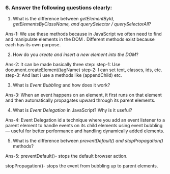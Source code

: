 
### 6. Answer the following questions clearly:


1. What is the difference between *getElementById, getElementsByClassName, and querySelector / querySelectorAll*?

Ans-1: We use these methods because in JavaScript we often need to find and manipulate elements in the DOM . Different methods exist because each has its own purpose.

2. How do you *create and insert a new element into the DOM*?

Ans-2: It can be made basically three step:
       step-1: Use document.createElement(tagName)
       step-2: I can set text, classes, ids, etc.
       step-3: And last i use a methods like (appendChild) etc.

3. What is *Event Bubbling* and how does it work?

Ans-3: When an event happens on an element, it first runs on that element and then automatically propagates upward through its parent elements.

4. What is *Event Delegation* in JavaScript? Why is it useful?

Ans-4: Event Delegation id a  technique where you add an event listener to a parent element to handle events on its child elements using event bubbling — useful for better performance and handling dynamically added elements.

5. What is the difference between *preventDefault() and stopPropagation()* methods?

Ans-5: preventDefault()- stops the default browser action. 

stopPropagation()- stops the event from bubbling up to parent elements.